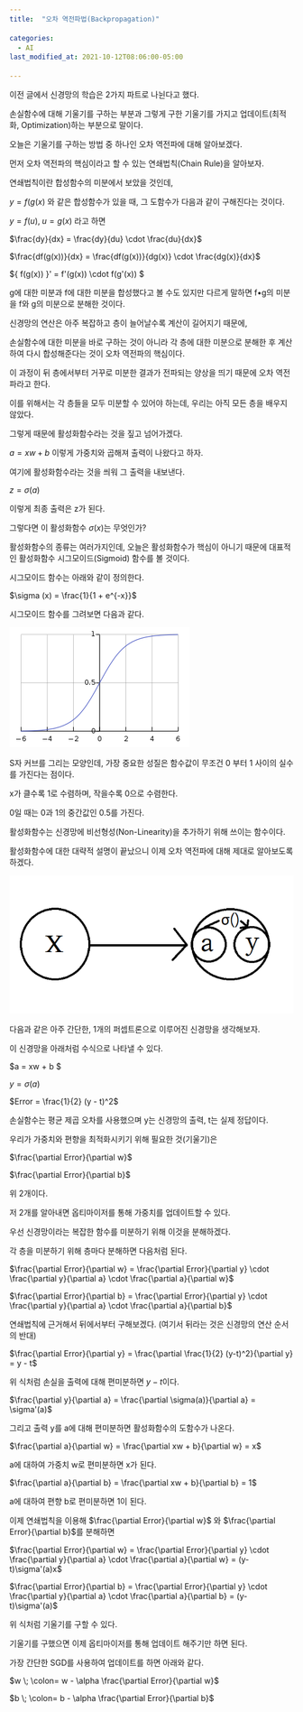 ```yaml
---
title:  "오차 역전파법(Backpropagation)"

categories:
  - AI
last_modified_at: 2021-10-12T08:06:00-05:00

---
```




이전 글에서 신경망의 학습은 2가지 파트로 나뉜다고 했다. 

손실함수에 대해 기울기를 구하는 부분과 그렇게 구한 기울기를 가지고 업데이트(최적화, Optimization)하는 부분으로 말이다.

오늘은 기울기를 구하는 방법 중 하나인 오차 역전파에 대해 알아보겠다. 

먼저 오차 역전파의 핵심이라고 할 수 있는 연쇄법칙(Chain Rule)을 알아보자.

연쇄법칙이란 합성함수의 미분에서 보았을 것인데, 

$y = f(g(x)$ 와 같은 합성함수가 있을 때, 그 도함수가 다음과 같이 구해진다는 것이다.

$y = f(u), \; u = g(x)$ 라고 하면

$\frac{dy}{dx} = \frac{dy}{du} \cdot \frac{du}{dx}$

$\frac{df(g(x))}{dx} = \frac{df(g(x))}{dg(x)} \cdot \frac{dg(x)}{dx}$

$\{ f(g(x)) \}' = f'(g(x)) \cdot f(g'(x)) $

g에 대한 미분과 f에 대한 미분을 합성했다고 볼 수도 있지만 다르게 말하면 f•g의 미분을 f와 g의 미분으로 분해한 것이다.

신경망의 연산은 아주 복잡하고 층이 늘어날수록 계산이 길어지기 때문에, 

손실함수에 대한 미분을 바로 구하는 것이 아니라 각 층에 대한 미분으로 분해한 후 계산하여 다시 합성해준다는 것이 오차 역전파의 핵심이다.

이 과정이 뒤 층에서부터 거꾸로 미분한 결과가 전파되는 양상을 띄기 때문에 오차 역전파라고 한다.

이를 위해서는 각 층들을 모두 미분할 수 있어야 하는데, 우리는 아직 모든 층을 배우지 않았다.

그렇게 때문에 활성화함수라는 것을 짚고 넘어가겠다.
 
 $a = xw + b$ 이렇게 가중치와 곱해져 출력이 나왔다고 하자.
 
 여기에 활성화함수라는 것을 씌워 그 출력을 내보낸다.
 
 $z = \sigma (a)$
 
 이렇게 최종 출력은 z가 된다.
 
 그렇다면 이 활성화함수 $\sigma(x)$는 무엇인가?
 
 활성화함수의 종류는 여러가지인데, 오늘은 활성화함수가 핵심이 아니기 때문에 대표적인 활성화함수 시그모이드(Sigmoid) 함수를 볼 것이다.
 
 시그모이드 함수는 아래와 같이 정의한다.
 
$\sigma (x) = \frac{1}{1 + e^{-x}}$

시그모이드 함수를 그려보면 다음과 같다.

![](/assets/image/sigmoid.png)

S자 커브를 그리는 모양인데, 가장 중요한 성질은 함수값이 무조건 0 부터 1 사이의 실수를 가진다는 점이다.

x가 클수록 1로 수렴하며, 작을수록 0으로 수렴한다.

0일 때는 0과 1의 중간값인 0.5를 가진다.

활성화함수는 신경망에 비선형성(Non-Linearity)을 추가하기 위해 쓰이는 함수이다.

활성화함수에 대한 대략적 설명이 끝났으니 이제 오차 역전파에 대해 제대로 알아보도록 하겠다.

![](/assets/image/1-1perceptron.png)

다음과 같은 아주 간단한, 1개의 퍼셉트론으로 이루어진 신경망을 생각해보자.

이 신경망을 아래처럼 수식으로 나타낼 수 있다.

$a = xw + b $

$y = \sigma (a)$

$Error = \frac{1}{2} (y - t)^2$

손실함수는 평균 제곱 오차를 사용했으며 y는 신경망의 출력, t는 실제 정답이다.

우리가 가중치와 편향을 최적화시키기 위해 필요한 것(기울기)은

$\frac{\partial Error}{\partial w}$ 

$\frac{\partial Error}{\partial b}$

위 2개이다.

저 2개를 알아내면 옵티마이저를 통해 가중치를 업데이트할 수 있다.

우선 신경망이라는 복잡한 함수를 미분하기 위해 이것을 분해하겠다.

각 층을 미분하기 위해 층마다 분해하면 다음처럼 된다.

$\frac{\partial Error}{\partial w} = \frac{\partial Error}{\partial y} \cdot \frac{\partial y}{\partial a} \cdot \frac{\partial a}{\partial w}$

$\frac{\partial Error}{\partial b} = \frac{\partial Error}{\partial y} \cdot \frac{\partial y}{\partial a} \cdot \frac{\partial a}{\partial b}$

연쇄법칙에 근거해서 뒤에서부터 구해보겠다. (여기서 뒤라는 것은 신경망의 연산 순서의 반대)

$\frac{\partial Error}{\partial y} = \frac{\partial \frac{1}{2} (y-t)^2}{\partial y} = y - t$

위 식처럼 손실을 출력에 대해 편미분하면 $y-t$이다.

$\frac{\partial y}{\partial a} = \frac{\partial \sigma(a)}{\partial a} = \sigma'(a)$

그리고 출력 y를 a에 대해 편미분하면 활성화함수의 도함수가 나온다.

$\frac{\partial a}{\partial w} = \frac{\partial xw + b}{\partial w} = x$

a에 대하여 가중치 w로 편미분하면 x가 된다.

$\frac{\partial a}{\partial b} = \frac{\partial xw + b}{\partial b} = 1$

a에 대하여 편향 b로 편미분하면 1이 된다.

이제 연쇄법칙을 이용해 $\frac{\partial Error}{\partial w}$ 와 $\frac{\partial Error}{\partial b}$를 분해하면

$\frac{\partial Error}{\partial w} = \frac{\partial Error}{\partial y} \cdot \frac{\partial y}{\partial a} \cdot \frac{\partial a}{\partial w} = (y-t)\sigma'(a)x$

$\frac{\partial Error}{\partial b} = \frac{\partial Error}{\partial y} \cdot \frac{\partial y}{\partial a} \cdot \frac{\partial a}{\partial b} = (y-t)\sigma'(a)$

위 식처럼 기울기를 구할 수 있다.

기울기를 구했으면 이제 옵티마이저를 통해 업데이트 해주기만 하면 된다.

가장 간단한 SGD를 사용하여 업데이트를 하면 아래와 같다.

$w \; \colon= w - \alpha \frac{\partial Error}{\partial w}$

$b \; \colon= b - \alpha \frac{\partial Error}{\partial b}$

 








